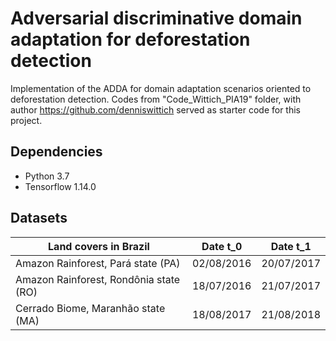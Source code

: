 # Adversarial discriminative domain adaptation for deforestation detection

Implementation of the ADDA for domain adaptation scenarios oriented to deforestation detection. Codes from 
"Code_Wittich_PIA19" folder, with author https://github.com/denniswittich served as starter code for this project.

## Dependencies

- Python 3.7
- Tensorflow 1.14.0

## Datasets
| Land covers in Brazil                 | Date t_0      | Date t_1      |
| -------------                         | ------------- | ------------- |
| Amazon Rainforest, Pará state (PA)    | 02/08/2016    | 20/07/2017    |
| Amazon Rainforest, Rondônia state (RO)| 18/07/2016    | 21/07/2017    |
| Cerrado Biome, Maranhão state (MA)    | 18/08/2017    | 21/08/2018    |
